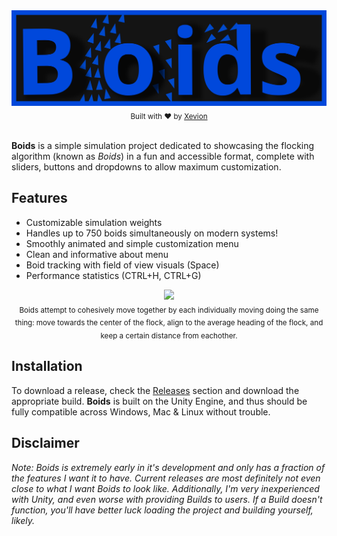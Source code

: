﻿<div align="center">
    <a href=""><img src="./.media/banner.svg" alt="Boids"></a>
    <br>
    <sub>
        Built with ❤︎ by <a href="https://github.com/Xevion/">Xevion</a>
    </sub>
</div>

<br>

**Boids** is a simple simulation project dedicated to showcasing the flocking algorithm (known as *Boids*) in a fun and accessible format, complete with sliders, buttons and dropdowns to allow maximum customization.

## Features

- Customizable simulation weights
- Handles up to 750 boids simultaneously on modern systems!
- Smoothly animated and simple customization menu
- Clean and informative about menu
- Boid tracking with field of view visuals (Space)
- Performance statistics (CTRL+H, CTRL+G)

<div align="center">
    <a href="#">
        <img src="./.media/example.gif">
    </a>
    <br>
    <sub>
        Boids attempt to cohesively move together by each individually moving doing the same thing: move towards the center of the flock, align to the average heading of the flock, and keep a certain distance from eachother.
    </sub>
</div>

## Installation

To download a release, check the [Releases](https://github.com/Xevion/Boids/releases) section and download the appropriate build. **Boids** is built on the Unity Engine, and thus should be fully compatible across Windows, Mac & Linux without trouble.


## Disclaimer

*Note: Boids is extremely early in it's development and only has a fraction of the features I want it to have. Current releases are most definitely not even close to what I want Boids to look like. Additionally, I'm very inexperienced with Unity, and even worse with providing Builds to users. If a Build doesn't function, you'll have better luck loading the project and building yourself, likely.*
